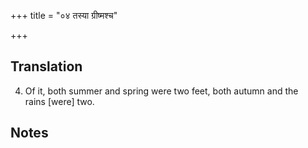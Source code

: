 +++
title = "०४ तस्या ग्रीष्मश्च"

+++
## Translation
4. Of it, both summer and spring were two feet, both autumn and the  
rains \[were\] two.

## Notes

